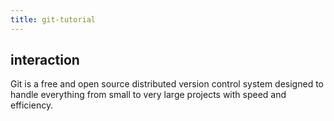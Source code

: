 ```yaml
---
title: git-tutorial
---
```



## interaction

Git is a free and open source distributed version control system designed to handle everything from small to very large projects with speed and efficiency.
